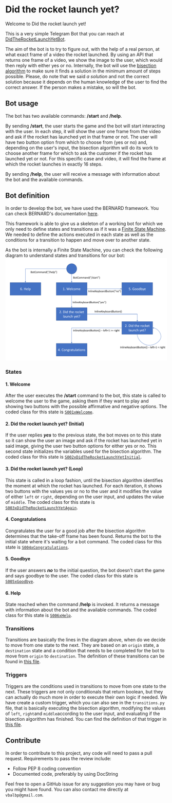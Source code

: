 # Did the rocket launch yet?

Welcome to Did the rocket launch yet!

This is a very simple Telegram Bot that you can reach at [DidTheRocketLaunchYetBot](https://t.me/DidTheRocketLaunchYetBot).

The aim of the bot is to try to figure out, with the help of a real person, at what exact frame of a video the rocket launched. By using an API that returns one frame of a video, we show the image to the user, which would then reply with either yes or no. Internally, the bot will use the [bisection algorithm](https://en.wikipedia.org/wiki/Bisection_method) to make sure it finds a solution in the minimum amount of steps possible. Please, do note that we said _a solution_ and not the correct solution because it depends on the human knowledge of the user to find the correct answer. If the person makes a mistake, so will the bot.

## Bot usage

The bot has two available commands: **/start** and **/help**.

By sending **/start**, the user starts the game and the bot will start interacting with the user. In each step, it will show the user one frame from the video and ask if the rocket has launched yet in that frame or not. The user will have two button option from which to choose from (yes or no) and, depending on the user's input, the bisection algorithm will do its work to choose another frame for which to ask the customer if the rocket has launched yet or not. For this specific case and video, it will find the frame at which the rocket launches in exactly 16 steps.

By sending **/help**, the user will receive a message with information about the bot and the available commands.

## Bot definition
In order to develop the bot, we have used the BERNARD framework. You can check BERNARD's documentation [here](https://github.com/BernardFW/bernard).

This framework is able to give us a skeleton of a working bot for which we only need to define states and transitions as if it was a [Finite State Machine](https://github.com/BernardFW/bernard/blob/develop/doc/get-started/fsm.md). We needed to define the actions executed in each state as well as the conditions for a transition to happen and move over to another state.

As the bot is internally a Finite State Machine, you can check the following diagram to understand states and transitions for our bot:
![DidTheRocketLaunchYetDiagram](/docs/img/DidTheRocketLaunchYetStatesGraph.PNG)

### States
#### 1. Welcome
After the user executes the **/start** command to the bot, this state is called to welcome the user to the game, asking them if they want to play and showing two buttons with the possible affirmative and negative options. The coded class for this state is [`S001xWelcome`](/src/didtherocketlaunchyet/states.py#L80).
#### 2. Did the rocket launch yet? (Initial)
If the user replies **_yes_** to the previous state, the bot moves on to this state so it can show the user an image and ask if the rocket has launched yet in said image, giving the user two button options for either yes or no. This second state initializes the variables used for the bisection algorithm. The coded class for this state is [`S002xDidTheRocketLaunchYetInitial`](/src/didtherocketlaunchyet/states.py#L99).
#### 3. Did the rocket launch yet? (Loop)
This state is called in a loop fashion, until the bisection algorithm identifies the moment at which the rocket has launched. For each iteration, it shows two buttons with the values yes or no to the user and it modifies the value of either `left` or `right`, depending on the user input, and updates the value of `middle`. The coded class for this state is [`S003xDidTheRocketLaunchYetAgain`](/src/didtherocketlaunchyet/states.py#L122).
#### 4. Congratulations
Congratulates the user for a good job after the bisection algorithm determines that the take-off frame has been found. Returns the bot to the initial state where it's waiting for a bot command. The coded class for this state is [`S004xCongratulations`](/src/didtherocketlaunchyet/states.py#L137).
#### 5. Goodbye
If the user answers **_no_** to the initial question, the bot doesn't start the game and says goodbye to the user. The coded class for this state is [`S005xGoodbye`](/src/didtherocketlaunchyet/states.py#L157).
#### 6. Help
State reached when the command **/help** is invoked. It returns a message with information about the bot and the available commands. The coded class for this state is [`S006xHelp`](/src/didtherocketlaunchyet/states.py#L170).
### Transitions
Transitions are basically the lines in the diagram above, when do we decide to move from one state to the next. They are based on an `origin` state, a `destination` state and a condition that needs to be completed for the bot to move from `origin` to `destination`. The definition of these transitions can be found in [this file](/src/didtherocketlaunchyet/transitions.py).
### Triggers
Triggers are the conditions used in transitions to move from one state to the next. These triggers are not only conditionals that return boolean, but they can actually do much more in order to execute their own logic if needed. We have create a custom trigger, which you can also see in the `transitions.py` file, that is basically executing the bisection algorithm, modifying the values of `left`, `right`and `middle`according to the user input, and evaluating if the bisection algorithm has finished. You can find the definition of that trigger in [this file](/src/didtherocketlaunchyet/triggers.py).

## Contribute
In order to contribute to this project, any code will need to pass a pull request. Requirements to pass the review include:
- Follow PEP 8 coding convention
- Documented code, preferably by using DocString

Feel free to open a GitHub issue for any suggestion you may have or bug you might have found. You can also contact me directly at `vbalbp@gmail.com`.
